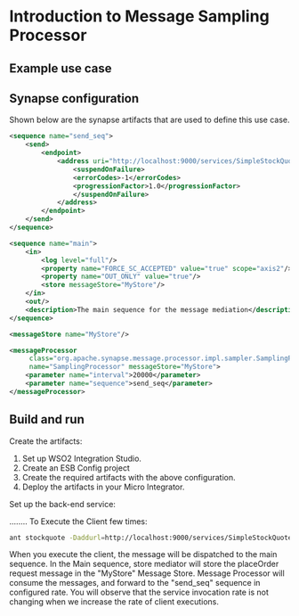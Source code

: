 # Introduction to Message Sampling Processor
## Example use case

## Synapse configuration

Shown below are the synapse artifacts that are used to define this use case.

```xml tab='Send Sequence'
<sequence name="send_seq">
    <send>
        <endpoint>
            <address uri="http://localhost:9000/services/SimpleStockQuoteService">
                <suspendOnFailure>
                <errorCodes>-1</errorCodes>
                <progressionFactor>1.0</progressionFactor>
                </suspendOnFailure>
            </address>
        </endpoint>
    </send>
</sequence>           
```

```xml tab='Main Sequence'
<sequence name="main">
    <in>
        <log level="full"/>
        <property name="FORCE_SC_ACCEPTED" value="true" scope="axis2"/>
        <property name="OUT_ONLY" value="true"/>
        <store messageStore="MyStore"/>
    </in>
    <out/>
    <description>The main sequence for the message mediation</description>
</sequence>
```

```xml tab='Message Store'
<messageStore name="MyStore"/>
```

```xml tab='Message Processor'
<messageProcessor
     class="org.apache.synapse.message.processor.impl.sampler.SamplingProcessor"
     name="SamplingProcessor" messageStore="MyStore">
    <parameter name="interval">20000</parameter>
    <parameter name="sequence">send_seq</parameter>
</messageProcessor> 
```

## Build and run

Create the artifacts:

1. Set up WSO2 Integration Studio.
2. Create an ESB Config project
3. Create the required artifacts with the above configuration.
4. Deploy the artifacts in your Micro Integrator.

Set up the back-end service:

........
To Execute the Client few times:

```bash
ant stockquote -Daddurl=http://localhost:9000/services/SimpleStockQuoteService -Dtrpurl=http://localhost:8280/ -Dmode=placeorder
```

When you execute the client, the message will be dispatched to the main sequence. In the Main sequence, store mediator will store the placeOrder request message in the "MyStore" Message Store. Message Processor will consume the messages, and forward to the "send_seq" sequence in configured rate. You will observe that the service invocation rate is not changing when we increase the rate of client executions.
